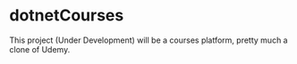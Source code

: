 # dotnetCourses

This project (Under Development) will be a courses platform, pretty much a clone of Udemy.
